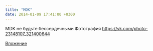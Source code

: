 ```yaml
---
title: "MDK"
date: 2014-01-09 17:41:00 +0300
---
```


MDK
не будьте бессердечными
Фотография
https://vk.com/photo-23148107_321400644

[Вложение](https://vk.com/photo-23148107_321400644)
